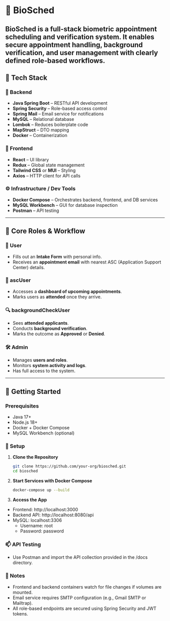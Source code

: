 
# 🚀 BioSched

BioSched is a full-stack biometric appointment scheduling and verification system. It enables secure appointment handling, background verification, and user management with clearly defined role-based workflows.
---

## 🧱 Tech Stack

### 🔧 Backend
- **Java Spring Boot** – RESTful API development
- **Spring Security** – Role-based access control
- **Spring Mail** – Email service for notifications
- **MySQL** – Relational database
- **Lombok** – Reduces boilerplate code
- **MapStruct** – DTO mapping
- **Docker** – Containerization

### 🎨 Frontend
- **React** – UI library
- **Redux** – Global state management
- **Tailwind CSS** or **MUI** – Styling
- **Axios** – HTTP client for API calls

### ⚙️ Infrastructure / Dev Tools
- **Docker Compose** – Orchestrates backend, frontend, and DB services
- **MySQL Workbench** – GUI for database inspection
- **Postman** – API testing

---

## 🧩 Core Roles & Workflow

### 👤 User
- Fills out an **Intake Form** with personal info.
- Receives an **appointment email** with nearest ASC (Application Support Center) details.

### 🏢 ascUser
- Accesses a **dashboard of upcoming appointments**.
- Marks users as **attended** once they arrive.

### 🔍 backgroundCheckUser
- Sees **attended applicants**.
- Conducts **background verification**.
- Marks the outcome as **Approved** or **Denied**.

### 🛠 Admin
- Manages **users and roles**.
- Monitors **system activity and logs**.
- Has full access to the system.

---

## 🚀 Getting Started

### Prerequisites
- Java 17+
- Node.js 18+
- Docker + Docker Compose
- MySQL Workbench (optional)

### 🔄 Setup
1. **Clone the Repository**
   ```bash
   git clone https://github.com/your-org/biosched.git
   cd biosched

2. **Start Services with Docker Compose**
   ```bash
   docker-compose up --build

3. **Access the App**
- Frontend: http://localhost:3000
- Backend API: http://localhost:8080/api
- MySQL: localhost:3306
   - Username: root
   - Password: password

### 📫 API Testing
- Use Postman and import the API collection provided in the /docs directory.

### 📌 Notes
- Frontend and backend containers watch for file changes if volumes are mounted.
- Email service requires SMTP configuration (e.g., Gmail SMTP or Mailtrap).
- All role-based endpoints are secured using Spring Security and JWT tokens.

